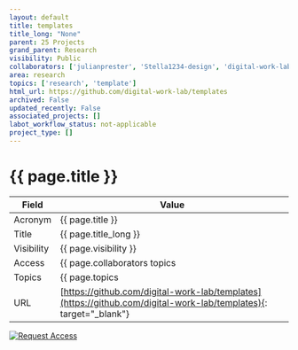 ```yaml
---
layout: default
title: templates
title_long: "None"
parent: 25 Projects
grand_parent: Research
visibility: Public
collaborators: ['julianprester', 'Stella1234-design', 'digital-work-labot']
area: research
topics: ['research', 'template']
html_url: https://github.com/digital-work-lab/templates
archived: False
updated_recently: False
associated_projects: []
labot_workflow_status: not-applicable
project_type: []
---
```


# {{ page.title }}

Field               | Value
------------------- | ----------------------------------
Acronym             | {{ page.title }}
Title               | {{ page.title_long }}
Visibility          | {{ page.visibility }}
Access              | {{ page.collaborators topics | join: ", "}}
Topics              | {{ page.topics | join: ", " }}
URL                 | [https://github.com/digital-work-lab/templates](https://github.com/digital-work-lab/templates){: target="_blank"}

[![Request Access](https://img.shields.io/badge/Request-Access-blue?style=for-the-badge)](https://github.com/digital-work-lab/handbook/issues/new?assignees=geritwagner&labels=access+request&template=request-repo-access.md&title=%5BAccess+Request%5D+Request+for+access+to+repository)

